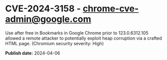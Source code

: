# CVE-2024-3158 - chrome-cve-admin@google.com

Use after free in Bookmarks in Google Chrome prior to 123.0.6312.105 allowed a remote attacker to potentially exploit heap corruption via a crafted HTML page. (Chromium security severity: High)

**Publish date:** 2024-04-06
